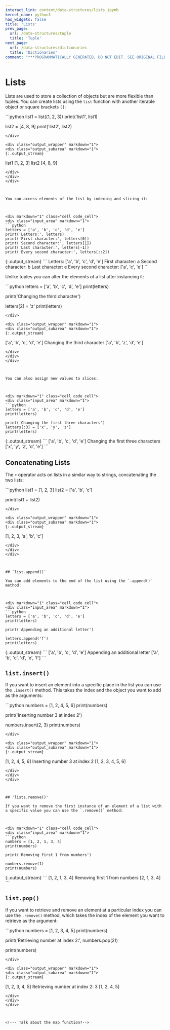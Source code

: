 ```yaml
---
interact_link: content/data-structures/lists.ipynb
kernel_name: python3
has_widgets: false
title: 'Lists'
prev_page:
  url: /data-structures/tuple
  title: 'Tuple'
next_page:
  url: /data-structures/dictionaries
  title: 'Dictionaries'
comment: "***PROGRAMMATICALLY GENERATED, DO NOT EDIT. SEE ORIGINAL FILES IN /content***"
---
```

# Lists
Lists are used to store a collection of objects but are more flexible than tuples. You can create lists using the `list` function with another iterable object or square brackets `[]`:



<div markdown="1" class="cell code_cell">
<div class="input_area" markdown="1">
```python
list1 = list((1, 2, 3))
print('list1', list1)

list2 = [4, 8, 9]
print('list2', list2)

```
</div>

<div class="output_wrapper" markdown="1">
<div class="output_subarea" markdown="1">
{:.output_stream}
```
list1 [1, 2, 3]
list2 [4, 8, 9]
```
</div>
</div>
</div>



You can access elements of the list by indexing and slicing it:



<div markdown="1" class="cell code_cell">
<div class="input_area" markdown="1">
```python
letters = ['a', 'b', 'c', 'd', 'e']
print('Letters:', letters)
print('First character:', letters[0])
print('Second character:', letters[1])
print('Last character:', letters[-1])
print('Every second character:', letters[::2])

```
</div>

<div class="output_wrapper" markdown="1">
<div class="output_subarea" markdown="1">
{:.output_stream}
```
Letters: ['a', 'b', 'c', 'd', 'e']
First character: a
Second character: b
Last character: e
Every second character: ['a', 'c', 'e']
```
</div>
</div>
</div>



Unlike tuples you can alter the elements of a list after instancing it:



<div markdown="1" class="cell code_cell">
<div class="input_area" markdown="1">
```python
letters = ['a', 'b', 'c', 'd', 'e']
print(letters)

print('Changing the third character')

letters[2] = 'z'
print(letters)

```
</div>

<div class="output_wrapper" markdown="1">
<div class="output_subarea" markdown="1">
{:.output_stream}
```
['a', 'b', 'c', 'd', 'e']
Changing the third character
['a', 'b', 'z', 'd', 'e']
```
</div>
</div>
</div>



You can also assign new values to slices:



<div markdown="1" class="cell code_cell">
<div class="input_area" markdown="1">
```python
letters = ['a', 'b', 'c', 'd', 'e']
print(letters)

print('Changing the first three characters')
letters[:3] = ['x', 'y', 'z']
print(letters)

```
</div>

<div class="output_wrapper" markdown="1">
<div class="output_subarea" markdown="1">
{:.output_stream}
```
['a', 'b', 'c', 'd', 'e']
Changing the first three characters
['x', 'y', 'z', 'd', 'e']
```
</div>
</div>
</div>



## Concatenating Lists

The `+` operator acts on lists in a similar way to strings, concatenating the two lists:



<div markdown="1" class="cell code_cell">
<div class="input_area" markdown="1">
```python
list1 = [1, 2, 3]
list2 = ['a', 'b', 'c']

print(list1 + list2)

```
</div>

<div class="output_wrapper" markdown="1">
<div class="output_subarea" markdown="1">
{:.output_stream}
```
[1, 2, 3, 'a', 'b', 'c']
```
</div>
</div>
</div>



## `list.append()`

You can add elements to the end of the list using the `.append()` method:



<div markdown="1" class="cell code_cell">
<div class="input_area" markdown="1">
```python
letters = ['a', 'b', 'c', 'd', 'e']
print(letters)

print('Appending an additional letter')

letters.append('f')
print(letters)

```
</div>

<div class="output_wrapper" markdown="1">
<div class="output_subarea" markdown="1">
{:.output_stream}
```
['a', 'b', 'c', 'd', 'e']
Appending an additional letter
['a', 'b', 'c', 'd', 'e', 'f']
```
</div>
</div>
</div>



## `list.insert()`

If you want to insert an element into a specific place in the list you can use the `.insert()` method. This takes the index and the object you want to add as the arguments:



<div markdown="1" class="cell code_cell">
<div class="input_area" markdown="1">
```python
numbers = [1, 2, 4, 5, 6]
print(numbers)

print('Inserting number 3 at index 2')

numbers.insert(2, 3)
print(numbers)

```
</div>

<div class="output_wrapper" markdown="1">
<div class="output_subarea" markdown="1">
{:.output_stream}
```
[1, 2, 4, 5, 6]
Inserting number 3 at index 2
[1, 2, 3, 4, 5, 6]
```
</div>
</div>
</div>



## 'lists.remove()'

If you want to remove the first instance of an element of a list with a specific value you can use the `.remove()` method:



<div markdown="1" class="cell code_cell">
<div class="input_area" markdown="1">
```python
numbers = [1, 2, 1, 3, 4]
print(numbers)

print('Removing first 1 from numbers')

numbers.remove(1)
print(numbers)

```
</div>

<div class="output_wrapper" markdown="1">
<div class="output_subarea" markdown="1">
{:.output_stream}
```
[1, 2, 1, 3, 4]
Removing first 1 from numbers
[2, 1, 3, 4]
```
</div>
</div>
</div>



## `list.pop()`

If you want to retrieve and remove an element at a particular index you can use the  `.remove()` method, which takes the index of the element you want to retrieve as the argument:



<div markdown="1" class="cell code_cell">
<div class="input_area" markdown="1">
```python
numbers = [1, 2, 3, 4, 5]
print(numbers)

print('Retrieving number at index 2:', numbers.pop(2))

print(numbers)

```
</div>

<div class="output_wrapper" markdown="1">
<div class="output_subarea" markdown="1">
{:.output_stream}
```
[1, 2, 3, 4, 5]
Retrieving number at index 2: 3
[1, 2, 4, 5]
```
</div>
</div>
</div>



<!--- Talk about the map function?-->

